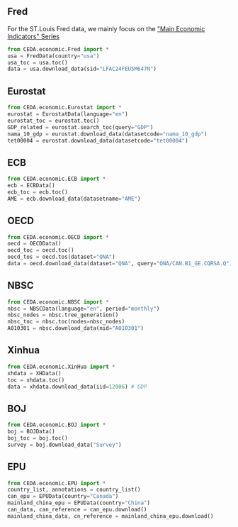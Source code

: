 ## Fred

For the ST.Louis Fred data, we mainly focus on the ["Main Economic Indicators" Series](https://fred.stlouisfed.org/tags/series?t=mei)

```python
from CEDA.economic.Fred import *
usa = FredData(country="usa")
usa_toc = usa.toc()
data = usa.download_data(sid="LFAC24FEUSM647N")
```

## Eurostat

```python
from CEDA.economic.Eurostat import *
eurostat = EurostatData(language="en")
eurostat_toc = eurostat.toc()
GDP_related = eurostat.search_toc(query="GDP")
nama_10_gdp = eurostat.download_data(datasetcode="nama_10_gdp")
tet00004 = eurostat.download_data(datasetcode="tet00004")
```

## ECB

```python
from CEDA.economic.ECB import *
ecb = ECBData()
ecb_toc = ecb.toc()
AME = ecb.download_data(datasetname="AME")
```

## OECD

```python
from CEDA.economic.OECD import *
oecd = OECDData()
oecd_toc = oecd.toc()
oecd_tos = oecd.tos(dataset="QNA")
data = oecd.download_data(dataset="QNA", query="QNA/CAN.B1_GE.CQRSA.Q")
```

## NBSC

```python
from CEDA.economic.NBSC import *
nbsc = NBSCData(language="en", period="monthly")
nbsc_nodes = nbsc.tree_generation()
nbsc_toc = nbsc.toc(nodes=nbsc_nodes)
A010301 = nbsc.download_data(nid="A010301")
```

## Xinhua
```python
from CEDA.economic.XinHua import *
xhdata = XHData()
toc = xhdata.toc()
data = xhdata.download_data(iid=12006) # GDP
```

## BOJ

```python
from CEDA.economic.BOJ import *
boj = BOJData()
boj_toc = boj.toc()
survey = boj.download_data("Survey")
```

## EPU

```python
from CEDA.economic.EPU import * 
country_list, annotations = country_list()
can_epu = EPUData(country="Canada")
mainland_china_epu = EPUData(country="China")
can_data, can_reference = can_epu.download()
mainland_china_data, cn_reference = mainland_china_epu.download()
```